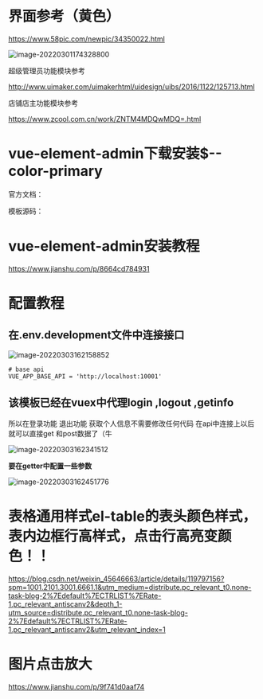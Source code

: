 # 界面参考（黄色）

https://www.58pic.com/newpic/34350022.html

![image-20220301174328800](C:\Users\tys\AppData\Roaming\Typora\typora-user-images\image-20220301174328800.png)

超级管理员功能模块参考

http://www.uimaker.com/uimakerhtml/uidesign/uibs/2016/1122/125713.html

店铺店主功能模块参考

https://www.zcool.com.cn/work/ZNTM4MDQwMDQ=.html

# vue-element-admin下载安装$--color-primary

官方文档：

模板源码：

# vue-element-admin安装教程

https://www.jianshu.com/p/8664cd784931

# 配置教程

## 在.env.development文件中连接接口

![image-20220303162158852](C:\Users\tys\AppData\Roaming\Typora\typora-user-images\image-20220303162158852.png)

```
# base api
VUE_APP_BASE_API = 'http://localhost:10001'
```

## 该模板已经在vuex中代理login ,logout ,getinfo

所以在登录功能 退出功能 获取个人信息不需要修改任何代码 在api中连接上以后就可以直接get 和post数据了（牛

![image-20220303162341512](C:\Users\tys\AppData\Roaming\Typora\typora-user-images\image-20220303162341512.png)

**要在getter中配置一些参数**

![image-20220303162451776](C:\Users\tys\AppData\Roaming\Typora\typora-user-images\image-20220303162451776.png)

# 表格通用样式el-table的表头颜色样式，表内边框行高样式，点击行高亮变颜色！！

https://blog.csdn.net/weixin_45646663/article/details/119797156?spm=1001.2101.3001.6661.1&utm_medium=distribute.pc_relevant_t0.none-task-blog-2%7Edefault%7ECTRLIST%7ERate-1.pc_relevant_antiscanv2&depth_1-utm_source=distribute.pc_relevant_t0.none-task-blog-2%7Edefault%7ECTRLIST%7ERate-1.pc_relevant_antiscanv2&utm_relevant_index=1

# 图片点击放大

https://www.jianshu.com/p/9f741d0aaf74
